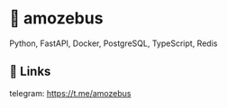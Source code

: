 # 🤍 amozebus

Python, FastAPI, Docker, PostgreSQL, TypeScript, Redis

## 🔗 Links

telegram: https://t.me/amozebus
